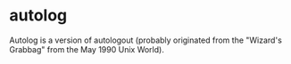 autolog
=======

Autolog is a version of autologout (probably originated from the "Wizard's Grabbag" from the May 1990 Unix World).
